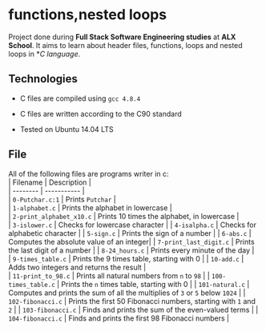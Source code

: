 # functions,nested loops
Project done during **Full Stack Software Engineering studies** at **ALX School**. It aims to learn about header files, functions, loops and nested loops in **C language*.


## Technologies
* C files are compiled using `gcc 4.8.4`
* C files are written according to the C90 standard

* Tested on Ubuntu 14.04 LTS
## File

 All of the following files are programs writer in c:               
| Filename | Description |              
| -------- | ----------- |                
| `0-Putchar.c:1` | Prints `Putchar` |             
| `1-alphabet.c` | Prints the alphabet in lowercase |               
| `2-print_alphabet_x10.c` | Prints 10 times the alphabet, in lowercase |             
| `3-islower.c` | Checks for lowercase character |
| `4-isalpha.c` | Checks for alphabetic character |
| `5-sign.c` | Prints the sign of a number |
| `6-abs.c` | Computes the absolute value of an integer|
| `7-print_last_digit.c` | Prints the last digit of a number |
| `8-24_hours.c` | Prints every minute of the day |                
| `9-times_table.c` | Prints the 9 times table, starting with 0 |
| `10-add.c` | Adds two integers and returns the result |              
| `11-print_to_98.c` | Prints all natural numbers from `n` to `98` |
| `100-times_table.c` | Prints the `n` times table, starting with 0 |
| `101-natural.c` | Computes and prints the sum of all the multiplies of `3` or `5` below `1024` |
| `102-fibonacci.c` | Prints the first 50 Fibonacci numbers, starting with `1` and `2` |
| `103-fibonacci.c` | Finds and prints the sum of the even-valued terms |
| `104-fibonacci.c` | Finds and prints the first 98 Fibonacci numbers |


